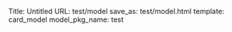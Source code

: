 Title: Untitled
URL: test/model
save_as: test/model.html
template: card_model
model_pkg_name: test

